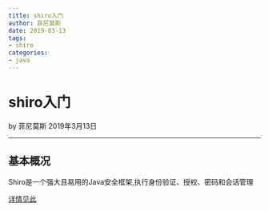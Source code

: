 ```yaml
---
title: shiro入门
author: 菲尼莫斯
date: 2019-03-13
tags:
- shiro
categories:
- java
---
```


# shiro入门

by 菲尼莫斯  2019年3月13日

---

## 基本概况

Shiro是一个强大且易用的Java安全框架,执行身份验证、授权、密码和会话管理

[详情见此](https://www.cnblogs.com/Java3y/p/8615275.html)


